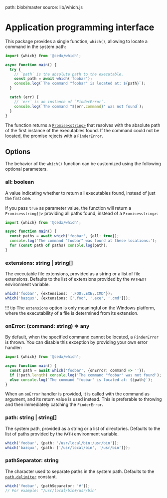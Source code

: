 path: blob/master
source: lib/which.js

# Application programming interface
This package provides a single function, `which()`, allowing to locate a command in the system path:

```ts
import {which} from '@cedx/which';

async function main() {
  try {
    // `path` is the absolute path to the executable.
    const path = await which('foobar');
    console.log(`The command "foobar" is located at: ${path}`);
  }

  catch (err) {
    // `err` is an instance of `FinderError`.
    console.log(`The command "${err.command}" was not found`);
  }
}
```

The function returns a [`Promise<string>`](https://developer.mozilla.org/en-US/docs/Web/JavaScript/Reference/Global_Objects/Promise) that resolves with the absolute path of the first instance of the executables found. If the command could not be located, the promise rejects with a `FinderError`.

## Options
The behavior of the `which()` function can be customized using the following optional parameters.

### **all**: boolean
A value indicating whether to return all executables found, instead of just the first one.

If you pass `true` as parameter value, the function will return a `Promise<string[]>` providing all paths found, instead of a `Promise<string>`:

```ts
import {which} from '@cedx/which';

async function main() {
  const paths = await which('foobar', {all: true});
  console.log('The command "foobar" was found at these locations:');
  for (const path of paths) console.log(path);
}
```

### **extensions**: string | string[]
The executable file extensions, provided as a string or a list of file extensions. Defaults to the list of extensions provided by the `PATHEXT` environment variable.

```ts
which('foobar', {extensions: '.FOO;.EXE;.CMD'});
which('bazqux', {extensions: ['.foo', '.exe', '.cmd']});
```

!!! tip
    The `extensions` option is only meaningful on the Windows platform, where the executability of a file is determined from its extension.

### **onError**: (command: string) => any
By default, when the specified command cannot be located, a `FinderError` is thrown. You can disable this exception by providing your own error handler:

```ts
import {which} from '@cedx/which';

async function main() {
  const path = await which('foobar', {onError: command => ''});
  if (!path.length) console.log('The command "foobar" was not found');
  else console.log(`The command "foobar" is located at: ${path}`);
}
```

When an `onError` handler is provided, it is called with the command as argument, and its return value is used instead. This is preferable to throwing and then immediately catching the `FinderError`.

### **path**: string | string[]
The system path, provided as a string or a list of directories. Defaults to the list of paths provided by the `PATH` environment variable.

```ts
which('foobar', {path: '/usr/local/bin:/usr/bin'});
which('bazqux', {path: ['/usr/local/bin', '/usr/bin']});
```

### **pathSeparator**: string
The character used to separate paths in the system path. Defaults to the [`path.delimiter`](https://nodejs.org/api/path.html#path_path_delimiter) constant.

```ts
which('foobar', {pathSeparator: '#'});
// For example: "/usr/local/bin#/usr/bin"
```
